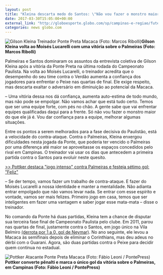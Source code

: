 ```yaml
---
layout: post
title: "Kleina descarta medo do Santos: \"Não vou fazer o monstro maior do que já é\""
date: 2017-03-30T15:05:00+00:00
external_link: "http://globoesporte.globo.com/sp/campinas-e-regiao/futebol/times/ponte-preta/noticia/2017/03/kleina-descarta-medo-do-santos-nao-vou-fazer-o-monstro-maior-do-que-ja-e.html"
categories: news globo.com
---
```

 ![Gilson Kleina Treinador Ponte Preta Macaca (Foto: Marcos Ribolli)](http://s2.glbimg.com/3KTBviyHRG0J8tQS0T1rW25_jao=/83x340:1339x2000/300x397/s.glbimg.com/es/ge/f/original/2017/03/29/kleina03_5VEdm8z.jpg "Gilson Kleina Treinador Ponte Preta Macaca (Foto: Marcos Ribolli)")**Gilson Kleina&nbsp;volta ao Moisés Lucarelli com uma vitória sobre o Palmeiras (Foto: Marcos Ribolli)**

Palmeiras e Santos dominaram os assuntos da entrevista coletiva de Gilson Kleina após a vitória da Ponte Preta na última rodada do Campeonato Paulista. Na volta ao Moisés Lucarelli, o treinador acredita que o desempenho do seu time contra o Verdão aumenta a confiança dos jogadores para enfrentar o Peixe nas quartas de final. Ele exige respeito, mas descarta exaltar o adversário em diminuição ao potencial da Macaca.

– Uma vitória dessa nos dá confiança, aumenta auto-estima de todo mundo, mas não pode se empolgar. Não vamos achar que está tudo certo. Temos que ser uma equipe forte, com pés no chão. A gente sabe que vai enfrentar equipes qualificadas daqui para a frente. Só não vou fazer o monstro maior do que ele já é. Vou dar confiança para a equipe, melhorar algumas situações.

Entre os pontos a serem melhorados para a fase decisiva do Paulistão, está a velocidade do contra-ataque. Contra o Palmeiras, Kleina enxergou dificuldades nesta jogada da Ponte, que poderia ter vencido o Palmeiras por uma diferença até maior se aproveitasse os espaços concedidos pelo rival em Campinas. O treinador vai usar os dias que antecedem a primeira partida contra o Santos para evoluir neste quesito.

[\>\>&nbsp;Pottker destaca "jogo intenso" contra Palmeiras e festeja sétimo gol: "Feliz"](http://globoesporte.globo.com/sp/campinas-e-regiao/futebol/times/ponte-preta/noticia/2017/03/pottker-destaca-jogo-intenso-contra-palmeiras-e-festeja-setimo-gol-feliz.html)

–&nbsp;Se der tempo, vamos fazer um trabalho de contra-ataque. E fazer do Moisés Lucarelli a nossa identidade e manter a mentalidade. Não adianta entrar empolgado que não vamos levar nada. Se entrar com esse espírito e vontade, vamos ser mais felizes. Primeiro jogo em casa, temos que ser inteligentes em fazer uma vantagem e saber jogar esse mata-mata&nbsp;– disse o treinador.

No comando da Ponte há duas partidas, Kleina tem a chance de disputar sua terceira fase final de Campeonato Paulista pelo clube. Em 2011, parou nas quartas de final, justamente contra o Santos, em jogo único na Vila Belmiro [(derrota por 1 a 0, gol de Neymar)](http://globoesporte.globo.com/jogo/paulista-serie-a-2011/23-04-2011/santos-ponte-preta.html). No ano seguinte, ele levou a Macaca às semifinais depois de eliminar o Corinthians, mas deu adeus no dérbi com o Guarani. Agora, são duas partidas contra o Peixe para decidir quem continua no estadual.

 ![Pottker Atacante Ponte Preta Macaca (Foto: Fábio Leoni / PontePress)](http://s2.glbimg.com/xK_Ik37duTM0MZG-439wvQa68U8=/0x0:1000x579/690x400/s.glbimg.com/es/ge/f/original/2017/03/30/flf30032017.jpg "Pottker Atacante Ponte Preta Macaca (Foto: Fábio Leoni / PontePress)")**Pottker converte pênalti e marca o único gol da vitória sobre o Palmeiras, em Campinas (Foto: Fábio Leoni / PontePress)**

